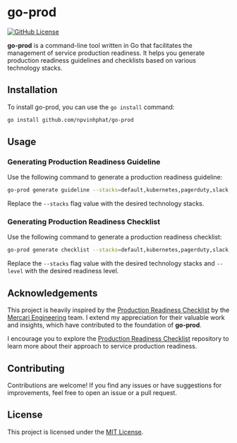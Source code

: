 # go-prod

[![GitHub License](https://img.shields.io/github/license/npvinhphat/go-prod)](https://github.com/npvinhphat/go-prod/blob/main/LICENSE)

**go-prod** is a command-line tool written in Go that facilitates the management
of service production readiness. It helps you generate production readiness
guidelines and checklists based on various technology stacks.

## Installation

To install go-prod, you can use the `go install` command:

```sh
go install github.com/npvinhphat/go-prod
```

## Usage

### Generating Production Readiness Guideline

Use the following command to generate a production readiness guideline:

```sh
go-prod generate guideline --stacks=default,kubernetes,pagerduty,slack,wavefront > docs/examples/guideline.md
```

Replace the `--stacks` flag value with the desired technology stacks.

### Generating Production Readiness Checklist

Use the following command to generate a production readiness checklist:

```sh
go-prod generate checklist --stacks=default,kubernetes,pagerduty,slack,wavefront --level=a > docs/examples/checklist.md
```

Replace the `--stacks` flag value with the desired technology stacks and
`--level` with the desired readiness level.

## Acknowledgements

This project is heavily inspired by the [Production Readiness Checklist](https://github.com/mercari/production-readiness-checklist)
by the [Mercari Engineering](https://engineering.mercari.com/en/) team. I
extend my appreciation for their valuable work and insights, which have
contributed to the foundation of **go-prod**.

I encourage you to explore the [Production Readiness Checklist](https://github.com/mercari/production-readiness-checklist)
repository to learn more about their approach to service production readiness.

## Contributing

Contributions are welcome! If you find any issues or have suggestions for
improvements, feel free to open an issue or a pull request.

## License

This project is licensed under the [MIT License](LICENSE).
